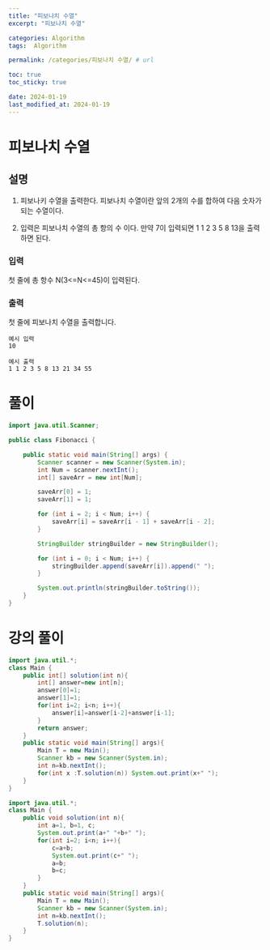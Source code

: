 ```yaml
---
title: "피보나치 수열"
excerpt: "피보나치 수열"

categories: Algorithm
tags:  Algorithm

permalink: /categories/피보나치 수열/ # url

toc: true
toc_sticky: true

date: 2024-01-19
last_modified_at: 2024-01-19
---
```


# 피보나치 수열

## 설명

1) 피보나키 수열을 출력한다. 피보나치 수열이란 앞의 2개의 수를 합하여 다음 숫자가 되는 수열이다.

2) 입력은 피보나치 수열의 총 항의 수 이다. 만약 7이 입력되면 1 1 2 3 5 8 13을 출력하면 된다.


### 입력
첫 줄에 총 항수 N(3<=N<=45)이 입력된다.


### 출력
첫 줄에 피보나치 수열을 출력합니다.


    예시 입력 
    10
    
    예시 출력
    1 1 2 3 5 8 13 21 34 55

# 풀이

```java
import java.util.Scanner;

public class Fibonacci {

    public static void main(String[] args) {
        Scanner scanner = new Scanner(System.in);
        int Num = scanner.nextInt();
        int[] saveArr = new int[Num];

        saveArr[0] = 1;
        saveArr[1] = 1;

        for (int i = 2; i < Num; i++) {
            saveArr[i] = saveArr[i - 1] + saveArr[i - 2];
        }

        StringBuilder stringBuilder = new StringBuilder();

        for (int i = 0; i < Num; i++) {
            stringBuilder.append(saveArr[i]).append(" ");
        }

        System.out.println(stringBuilder.toString());
    }
}
```

# 강의 풀이

```java
import java.util.*;
class Main {	
	public int[] solution(int n){
		int[] answer=new int[n];
		answer[0]=1;
		answer[1]=1;
		for(int i=2; i<n; i++){
			answer[i]=answer[i-2]+answer[i-1];
		}
		return answer;
	}
	public static void main(String[] args){
		Main T = new Main();
		Scanner kb = new Scanner(System.in);
		int n=kb.nextInt();
		for(int x :T.solution(n)) System.out.print(x+" ");
	}
}
```

```java
import java.util.*;
class Main {	
	public void solution(int n){
		int a=1, b=1, c;
		System.out.print(a+" "+b+" ");
		for(int i=2; i<n; i++){
			c=a+b;
			System.out.print(c+" ");
			a=b;
			b=c;
		}
	}
	public static void main(String[] args){
		Main T = new Main();
		Scanner kb = new Scanner(System.in);
		int n=kb.nextInt();
		T.solution(n);
	}
}
```
